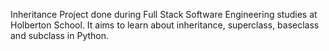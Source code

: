 Inheritance
Project done during Full Stack Software Engineering studies at Holberton School. It aims to learn about inheritance, superclass, baseclass and subclass in Python.
